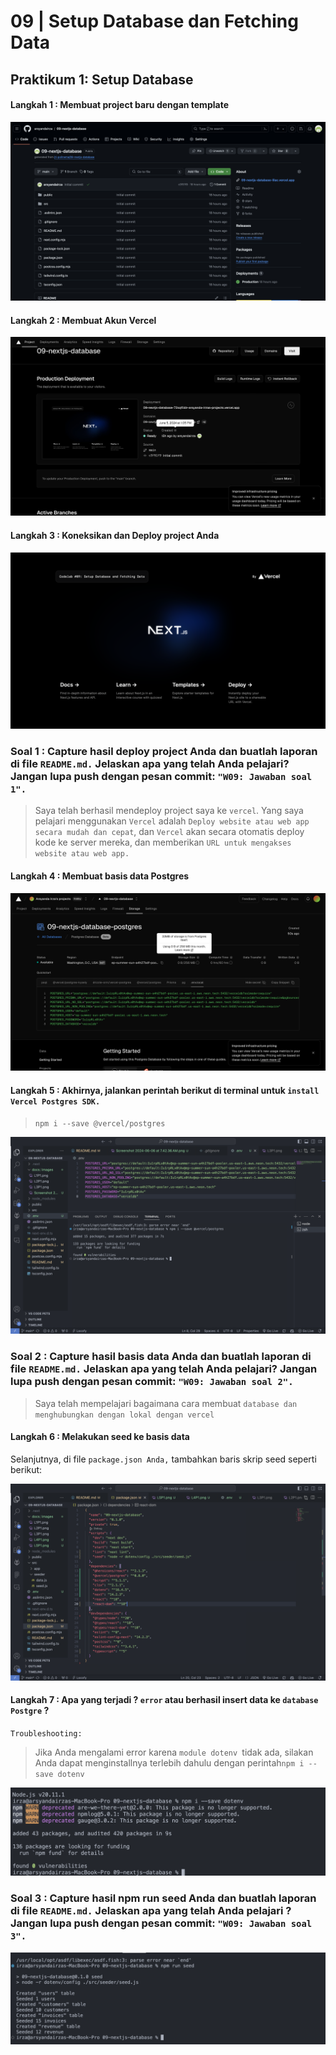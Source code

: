 # 09 | Setup Database dan Fetching Data

## Praktikum 1: Setup Database

#### Langkah 1 : Membuat project baru dengan template

![Output](docs/images/L1P1.png)

#### Langkah 2 : Membuat Akun Vercel

![Output](docs/images/L2P1.png)

#### Langkah 3 : Koneksikan dan Deploy project Anda

![Output](docs/images/L3P1.png)

### Soal 1 : Capture hasil deploy project Anda dan buatlah laporan di file `README.md.` Jelaskan apa yang telah Anda pelajari? Jangan lupa push dengan pesan commit: `"W09: Jawaban soal 1".`

> Saya telah berhasil mendeploy project saya ke `vercel`. Yang saya pelajari menggunakan `Vercel` adalah `Deploy website atau web app secara mudah dan cepat`, dan `Vercel` akan secara otomatis deploy kode ke server mereka, dan memberikan `URL untuk mengakses website atau web app.`

#### Langkah 4 : Membuat basis data Postgres

![Output](docs/images/L4P1.png)

#### Langkah 5 : Akhirnya, jalankan perintah berikut di terminal untuk `install Vercel Postgres SDK.`

> `npm i --save @vercel/postgres`

![Output](docs/images/L5P1.png)

### Soal 2 : Capture hasil basis data Anda dan buatlah laporan di file `README.md.` Jelaskan apa yang telah Anda pelajari? Jangan lupa push dengan pesan commit: `"W09: Jawaban soal 2".`

> Saya telah mempelajari bagaimana cara membuat `database dan menghubungkan dengan lokal dengan vercel`

#### Langkah 6 : Melakukan seed ke basis data

Selanjutnya, di file `package.json Anda,` tambahkan baris skrip seed seperti berikut:

![Output](docs/images/L6P1.png)

#### Langkah 7 : Apa yang terjadi ? `error` atau berhasil insert data ke `database Postgre` ?
`Troubleshooting:` 
> Jika Anda mengalami error karena `module dotenv `tidak ada, silakan Anda dapat menginstallnya terlebih dahulu dengan perintah`npm i --save dotenv`

![Output](docs/images/L7P1.png)

### Soal 3 : Capture hasil npm run seed Anda dan buatlah laporan di file `README.md.` Jelaskan apa yang telah Anda pelajari ? Jangan lupa push dengan pesan commit: `"W09: Jawaban soal 3".`

![Output](docs/images/L8P1.png)





